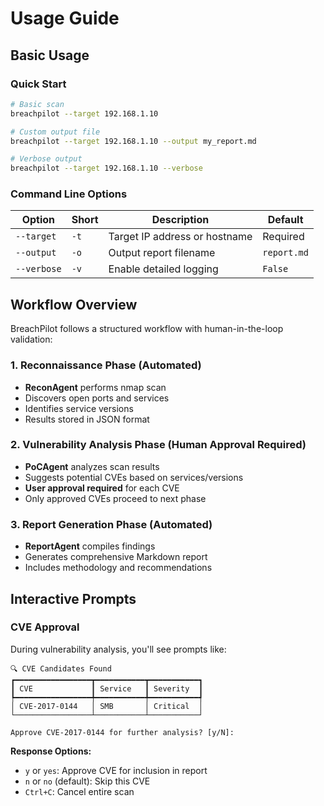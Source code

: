 # Usage Guide

## Basic Usage

### Quick Start
```bash
# Basic scan
breachpilot --target 192.168.1.10

# Custom output file
breachpilot --target 192.168.1.10 --output my_report.md

# Verbose output
breachpilot --target 192.168.1.10 --verbose
```

### Command Line Options

| Option | Short | Description | Default |
|--------|-------|-------------|----------|
| `--target` | `-t` | Target IP address or hostname | Required |
| `--output` | `-o` | Output report filename | `report.md` |
| `--verbose` | `-v` | Enable detailed logging | `False` |

## Workflow Overview

BreachPilot follows a structured workflow with human-in-the-loop validation:

### 1. Reconnaissance Phase (Automated)
- **ReconAgent** performs nmap scan
- Discovers open ports and services
- Identifies service versions
- Results stored in JSON format

### 2. Vulnerability Analysis Phase (Human Approval Required)
- **PoCAgent** analyzes scan results
- Suggests potential CVEs based on services/versions
- **User approval required** for each CVE
- Only approved CVEs proceed to next phase

### 3. Report Generation Phase (Automated)
- **ReportAgent** compiles findings
- Generates comprehensive Markdown report
- Includes methodology and recommendations

## Interactive Prompts

### CVE Approval
During vulnerability analysis, you'll see prompts like:

```
🔍 CVE Candidates Found
┏━━━━━━━━━━━━━━━━━┳━━━━━━━━━━━┳━━━━━━━━━━━┓
┃ CVE             ┃ Service   ┃ Severity  ┃
┡━━━━━━━━━━━━━━━━━╇━━━━━━━━━━━╇━━━━━━━━━━━┩
│ CVE-2017-0144   │ SMB       │ Critical  │
└─────────────────┴───────────┴───────────┘

Approve CVE-2017-0144 for further analysis? [y/N]:
```

**Response Options:**
- `y` or `yes`: Approve CVE for inclusion in report
- `n` or `no` (default): Skip this CVE
- `Ctrl+C`: Cancel entire scan